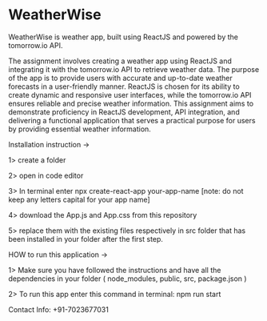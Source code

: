 # WeatherWise
WeatherWise is weather app, built using ReactJS and powered by the tomorrow.io API.

The assignment involves creating a weather app using ReactJS and integrating it with the tomorrow.io API to retrieve weather data. The purpose of the app is to provide users with accurate and up-to-date weather forecasts in a user-friendly manner. ReactJS is chosen for its ability to create dynamic and responsive user interfaces, while the tomorrow.io API ensures reliable and precise weather information. This assignment aims to demonstrate proficiency in ReactJS development, API integration, and delivering a functional application that serves a practical purpose for users by providing essential weather information.

Installation instruction ->

1> create a folder

2> open in code editor

3> In terminal enter npx create-react-app your-app-name   [note: do not keep any letters capital for your app name]

4> download the App.js and App.css from this repository

5> replace them with the existing files respectively in src folder that has been installed in your folder after the first step.

HOW to run this application ->

1> Make sure you have followed the instructions and have all the dependencies in your folder ( node_modules, public, src, package.json )

2> To run this app enter this command in terminal: npm run start 

Contact Info: +91-7023677031
